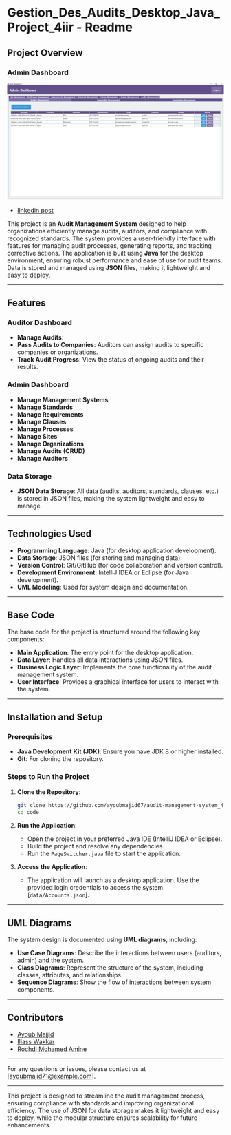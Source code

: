 # Gestion_Des_Audits_Desktop_Java_Project_4iir - Readme

## Project Overview
### Admin Dashboard 
![AdminDashboard](logo.png)

- [linkedin post](https://www.linkedin.com/posts/youbista_java-auditmanagement-json-activity-7289340095797559298-ZMFj?utm_source=share&utm_medium=member_desktop)

This project is an **Audit Management System** designed to help organizations efficiently manage audits, auditors, and compliance with recognized standards. The system provides a user-friendly interface with features for managing audit processes, generating reports, and tracking corrective actions. The application is built using **Java** for the desktop environment, ensuring robust performance and ease of use for audit teams. Data is stored and managed using **JSON** files, making it lightweight and easy to deploy.

---

## Features

### Auditor Dashboard
- **Manage Audits**: 
- **Pass Audits to Companies**: Auditors can assign audits to specific companies or organizations.
- **Track Audit Progress**: View the status of ongoing audits and their results.

### Admin Dashboard
- **Manage Management Systems**
- **Manage Standards**
- **Manage Requirements**
- **Manage Clauses**
- **Manage Processes**
- **Manage Sites**
- **Manage Organizations**
- **Manage Audits (CRUD)**
- **Manage Auditors**

### Data Storage
- **JSON Data Storage**: All data (audits, auditors, standards, clauses, etc.) is stored in JSON files, making the system lightweight and easy to manage.
---

## Technologies Used

- **Programming Language**: Java (for desktop application development).
- **Data Storage**: JSON files (for storing and managing data).
- **Version Control**: Git/GitHub (for code collaboration and version control).
- **Development Environment**: IntelliJ IDEA or Eclipse (for Java development).
- **UML Modeling**: Used for system design and documentation.

---

## Base Code

The base code for the project is structured around the following key components:

- **Main Application**: The entry point for the desktop application.
- **Data Layer**: Handles all data interactions using JSON files.
- **Business Logic Layer**: Implements the core functionality of the audit management system.
- **User Interface**: Provides a graphical interface for users to interact with the system.

---

## Installation and Setup

### Prerequisites

- **Java Development Kit (JDK)**: Ensure you have JDK 8 or higher installed.
- **Git**: For cloning the repository.

### Steps to Run the Project

1. **Clone the Repository**:
   ```bash
   git clone https://github.com/ayoubmajid67/audit-management-system_4iir.git
   cd code
   ```

2. **Run the Application**:
   - Open the project in your preferred Java IDE (IntelliJ IDEA or Eclipse).
   - Build the project and resolve any dependencies.
   - Run the `PageSwitcher.java` file to start the application.

3. **Access the Application**:
   - The application will launch as a desktop application. Use the provided login credentials to access the system [`data/Accounts.json`].

---

## UML Diagrams

The system design is documented using **UML diagrams**, including:

- **Use Case Diagrams**: Describe the interactions between users (auditors, admin) and the system.
- **Class Diagrams**: Represent the structure of the system, including classes, attributes, and relationships.
- **Sequence Diagrams**: Show the flow of interactions between system components.

---

## Contributors

- [Ayoub Majjid](https://www.linkedin.com/in/youbista/)
- [Iliass Wakkar](https://www.linkedin.com/in/iliass-wakkar/)
- [Rochdi Mohamed Amine](https://www.linkedin.com/in/rocmine/)

---

For any questions or issues, please contact us at [ayoubmajid71@example.com].

---

This project is designed to streamline the audit management process, ensuring compliance with standards and improving organizational efficiency. The use of JSON for data storage makes it lightweight and easy to deploy, while the modular structure ensures scalability for future enhancements.
